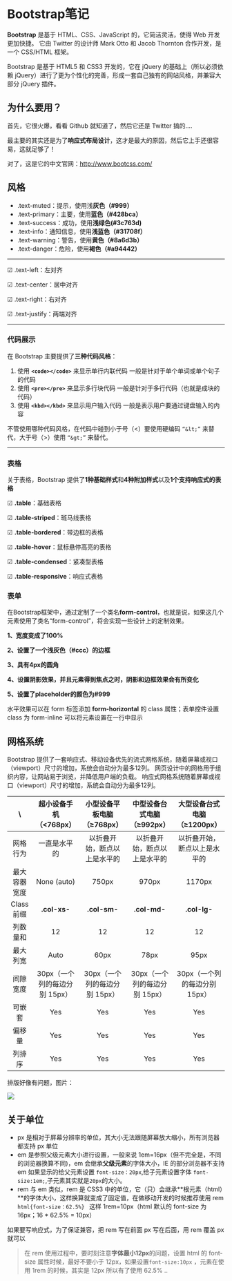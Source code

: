 # Bootstrap笔记

**Bootstrap** 是基于 HTML、CSS、JavaScript 的，它简洁灵活，使得 Web 开发更加快捷。 它由 Twitter 的设计师 Mark Otto 和 Jacob Thornton 合作开发，是一个 CSS/HTML 框架。

Bootstrap 是基于 HTML5 和 CSS3 开发的，它在 jQuery 的基础上（所以必须依赖 jQuery）进行了更为个性化的完善，形成一套自己独有的网站风格，并兼容大部分 jQuery 插件。

## 为什么要用？

首先，它很火爆，看看 Github 就知道了，然后它还是 Twitter 搞的....

最主要的其实还是为了**响应式布局设计**，这才是最大的原因，然后它上手还很容易，这就足够了！

对了，这是它的中文官网：http://www.bootcss.com/

## 风格

-   .text-muted：提示，使用浅**灰色（#999）**
-   .text-primary：主要，使用**蓝色（#428bca）**
-   .text-success：成功，使用**浅绿色(#3c763d)**
-   .text-info：通知信息，使用**浅蓝色（#31708f）**
-   .text-warning：警告，使用**黄色（#8a6d3b）**
-   .text-danger：危险，使用**褐色（#a94442）**

---

  ☑   .text-left：左对齐

  ☑   .text-center：居中对齐

  ☑   .text-right：右对齐

  ☑   .text-justify：两端对齐

---

### 代码展示

在 Bootstrap 主要提供了**三种代码风格**：

1.  使用 **`<code></code>`** 来显示单行内联代码
    一般是针对于单个单词或单个句子的代码
2.  使用 **`<pre></pre>`** 来显示多行块代码
    一般是针对于多行代码（也就是成块的代码）
3.  使用 **`<kbd></kbd>`** 来显示用户输入代码
    一般是表示用户要通过键盘输入的内容

不管使用哪种代码风格，在代码中碰到小于号（<）要使用硬编码 `“&lt;”` 来替代，大于号（>）使用 `“&gt;”` 来替代。

---

### 表格

关于表格，Bootstrap 提供了**1种基础样式**和**4种附加样式**以及**1个支持响应式的表格**

  ☑  **.table**：基础表格

  ☑  **.table-striped**：斑马线表格

  ☑  **.table-bordered**：带边框的表格

  ☑  **.table-hover**：鼠标悬停高亮的表格

  ☑  **.table-condensed**：紧凑型表格

  ☑  **.table-responsive**：响应式表格

### 表单

在Bootstrap框架中，通过定制了一个类名**form-control**，也就是说，如果这几个元素使用了类名“form-control”，将会实现一些设计上的定制效果。

**1、宽度变成了100%**

**2、设置了一个浅灰色（#ccc）的边框**

**3、具有4px的圆角**

**4、设置阴影效果，并且元素得到焦点之时，阴影和边框效果会有所变化**

**5、设置了placeholder的颜色为#999**

水平效果可以在 form 标签添加 **form-horizontal** 的 class 属性；表单控件设置 class 为 form-inline 可以将元素设置在一行中显示

## 网格系统

Bootstrap 提供了一套响应式、移动设备优先的流式网格系统，随着屏幕或视口（viewport）尺寸的增加，系统会自动分为最多12列。
网页设计中的网格用于组织内容，让网站易于浏览，并降低用户端的负载。
响应式网格系统随着屏幕或视口（viewport）尺寸的增加，系统会自动分为最多12列。

|    \     |   超小设备手机（<768px）    |  小型设备平板电脑（≥768px）   |  中型设备台式电脑（≥992px）   |  大型设备台式电脑（≥1200px）  |
| :------: | :-----------------: | :-----------------: | :-----------------: | :-----------------: |
|   网格行为   |       一直是水平的        |   以折叠开始，断点以上是水平的    |   以折叠开始，断点以上是水平的    |   以折叠开始，断点以上是水平的    |
|  最大容器宽度  |     None (auto)     |        750px        |        970px        |       1170px        |
| Class 前缀 |    **.col-xs-**     |    **.col-sm-**     |    **.col-md-**     |    **.col-lg-**     |
|   列数量和   |         12          |         12          |         12          |         12          |
|   最大列宽   |        Auto         |        60px         |        78px         |        95px         |
|   间隙宽度   | 30px（一个列的每边分别 15px） | 30px（一个列的每边分别 15px） | 30px（一个列的每边分别 15px） | 30px（一个列的每边分别 15px） |
|   可嵌套    |         Yes         |         Yes         |         Yes         |         Yes         |
|   偏移量    |         Yes         |         Yes         |         Yes         |         Yes         |
|   列排序    |         Yes         |         Yes         |         Yes         |         Yes         |

排版好像有问题，图片：

![](../img/栅格.jpg)

## 关于单位

-   px
    是相对于屏幕分辨率的单位，其大小无法跟随屏幕放大缩小，所有浏览器都支持 px 单位
-   em
    是参照父级元素大小进行设置，一般来说 1em=16px（但不完全是，不同的浏览器换算不同)，em 会继承**父级元素**的字体大小，IE 的部分浏览器不支持 em
    如果显示的给父元素设置 `font-size：20px`,给子元素设置字体 `font-size:1em;`,子元素其实就是`20px`的大小。
-   rem
    与 em 类似，rem 是 CSS3 中的单位，它（只）会继承**根元素（html）**的字体大小，这样换算就变成了固定值，在做移动开发的时候推荐使用 rem
    `html{font-size：62.5%} ` 这样 1rem=10px（html 默认的 font-size 为 16px；16 * 62.5% = 10px）

如果要写响应式，为了保证兼容，把 rem 写在前面 px 写在后面，用 rem 覆盖 px 就可以

>   在 rem 使用过程中，要时刻注意**字体最小12px**的问题，设置 html 的 font-size 属性时候，最好不要小于 12px，如果设置`font-size:10px` ，元素在使用 1rem 的时候，其实是 12px
>   所以有了使用 62.5% ..